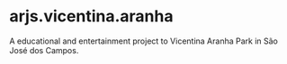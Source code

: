 # arjs.vicentina.aranha
A educational and entertainment project to Vicentina Aranha Park in São José dos Campos.
